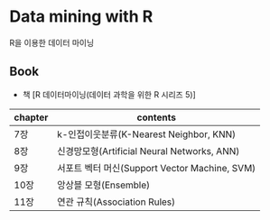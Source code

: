 # Data mining with R
R을 이용한 데이터 마이닝
## Book
* 책 [R 데이터마이닝(데이터 과학을 위한 R 시리즈 5)] 


|chapter|contents|
|---|---|
|7장|k-인접이웃분류(K-Nearest Neighbor, KNN)|
|8장|신경망모형(Artificial Neural Networks, ANN)|
|9장|서포트 벡터 머신(Support Vector Machine, SVM)|
|10장|앙상블 모형(Ensemble)|
|11장|연관 규칙(Association Rules)|
